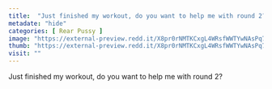 ```yaml
---
title:  "Just finished my workout, do you want to help me with round 2?"
metadate: "hide"
categories: [ Rear Pussy ]
image: "https://external-preview.redd.it/X8pr0rNMTKCxgL4WRsfWWTYwNAsPq7easRQ2JrlcwY0.jpg?auto=webp&s=40a5cb01bc3a21a35a87f5cd9ab672ef98466711"
thumb: "https://external-preview.redd.it/X8pr0rNMTKCxgL4WRsfWWTYwNAsPq7easRQ2JrlcwY0.jpg?width=1080&crop=smart&auto=webp&s=429d50c34cf3035e5ced6fd1aac6d9359220a935"
visit: ""
---
```

Just finished my workout, do you want to help me with round 2?

